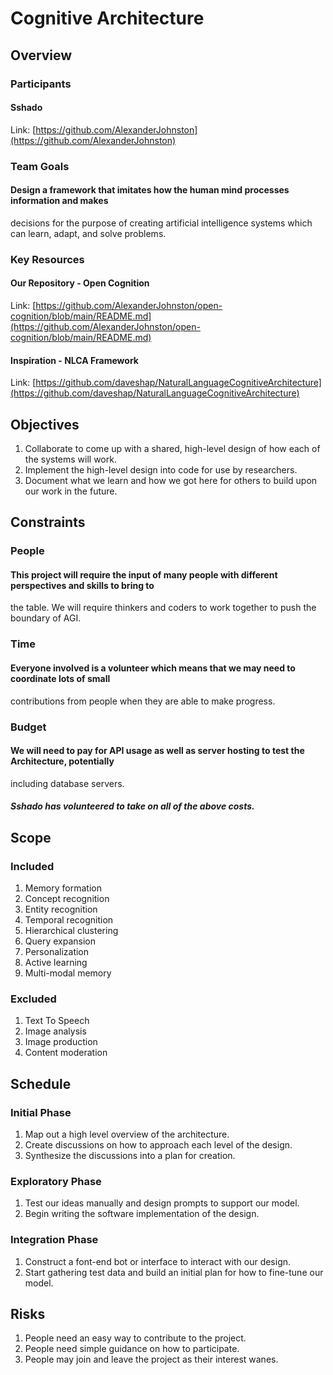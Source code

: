 # Cognitive Architecture

## Overview

### Participants

#### Sshado

Link: [https://github.com/AlexanderJohnston](https://github.com/AlexanderJohnston)

### Team Goals

#### Design a framework that imitates how the human mind processes information and makes
decisions for the purpose of creating artificial intelligence systems which can learn, adapt, and solve
problems.

### Key Resources

#### Our Repository - Open Cognition

Link: [https://github.com/AlexanderJohnston/open-cognition/blob/main/README.md](https://github.com/AlexanderJohnston/open-cognition/blob/main/README.md)

#### Inspiration - NLCA Framework

Link: [https://github.com/daveshap/NaturalLanguageCognitiveArchitecture](https://github.com/daveshap/NaturalLanguageCognitiveArchitecture)

## Objectives

1. Collaborate to come up with a shared, high-level design of how each of the systems will work.
2. Implement the high-level design into code for use by researchers.
3. Document what we learn and how we got here for others to build upon our work in the future.

## Constraints

### People

#### This project will require the input of many people with different perspectives and skills to bring to
the table. We will require thinkers and coders to work together to push the boundary of AGI.

### Time

#### Everyone involved is a volunteer which means that we may need to coordinate lots of small
contributions from people when they are able to make progress.

### Budget

#### We will need to pay for API usage as well as server hosting to test the Architecture, potentially
including database servers.

##### Sshado has volunteered to take on all of the above costs.

## Scope

### Included

1. Memory formation
2. Concept recognition
3. Entity recognition
4. Temporal recognition
5. Hierarchical clustering
6. Query expansion
7. Personalization
8. Active learning
9. Multi-modal memory

### Excluded

1. Text To Speech
2. Image analysis
3. Image production
4. Content moderation

## Schedule

### Initial Phase

1. Map out a high level overview of the architecture.
2. Create discussions on how to approach each level of the design.
3. Synthesize the discussions into a plan for creation.

### Exploratory Phase

1. Test our ideas manually and design prompts to support our model.
2. Begin writing the software implementation of the design.

### Integration Phase

1. Construct a font-end bot or interface to interact with our design.
2. Start gathering test data and build an initial plan for how to fine-tune our model.

## Risks

1. People need an easy way to contribute to the project.
2. People need simple guidance on how to participate.
3. People may join and leave the project as their interest wanes.
